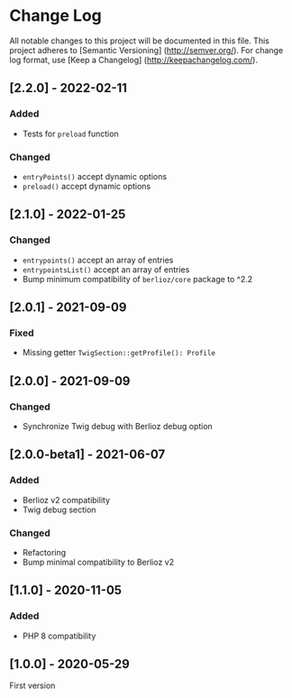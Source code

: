 # Change Log

All notable changes to this project will be documented in this file. This project adheres
to [Semantic Versioning] (http://semver.org/). For change log format,
use [Keep a Changelog] (http://keepachangelog.com/).

## [2.2.0] - 2022-02-11

### Added

- Tests for `preload` function

### Changed

- `entryPoints()` accept dynamic options
- `preload()` accept dynamic options

## [2.1.0] - 2022-01-25

### Changed

- `entrypoints()` accept an array of entries
- `entrypointsList()` accept an array of entries
- Bump minimum compatibility of `berlioz/core` package to ^2.2

## [2.0.1] - 2021-09-09

### Fixed

- Missing getter `TwigSection::getProfile(): Profile`

## [2.0.0] - 2021-09-09

### Changed

- Synchronize Twig debug with Berlioz debug option

## [2.0.0-beta1] - 2021-06-07

### Added

- Berlioz v2 compatibility
- Twig debug section

### Changed

- Refactoring
- Bump minimal compatibility to Berlioz v2

## [1.1.0] - 2020-11-05

### Added

- PHP 8 compatibility

## [1.0.0] - 2020-05-29

First version